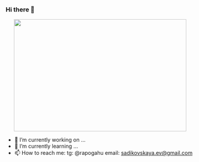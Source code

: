 ### Hi there 👋
<p align="center">

  <img width="460" height="300" src="https://user-images.githubusercontent.com/45157446/161337980-87a1b2e4-99ea-4fc8-ab1e-faa61357b40d.gif">

</p>

- 🔭 I’m currently working on ...
- 🌱 I’m currently learning ...
- 📫 How to reach me: tg: @rapogahu email: sadikovskaya.ev@gmail.com
